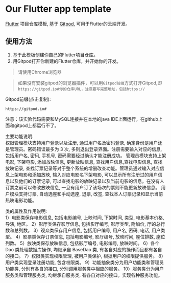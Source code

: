 # Our Flutter app template

[Flutter](https://flutter.dev/) 项目仓库模板, 基于 [Gitpod](https://www.gitpod.io), 可用于Flutter的云端开发。

## 使用方法

1. 基于此模板创建你自己的Flutter项目仓库。
2. 用Gitpod打开你新建的Flutter仓库，并开始你的开发。

>请使用Chrome浏览器

>如果没有安装gitpod的浏览器插件，可以用`Gitpod前缀`方式打开Gitpod,即`https://gitpod.io#你的仓库URL，注意要写完整地址，包括https://`

Gitpod前缀(点击复制):
```
https://gitpod.io#
```

注意：该实验代码需要和MySQL连接并在本地的java IDE上面运行，在github上面和gitpod上都运行不了。

主要功能说明:     
权限管理模块支持用户登录以及注册, 通过用户名及密码登录, 确定身份是用户还是管理员。密码错误最多为 3 次, 多则退出登录界面。注册需要输入对应的信息, 包括用户名, 密码, 手机号, 密码需要经过确认才能注册成功。
管理员模块支持上架电影, 下架电影, 添加放映信息, 更新放映信息, 查找用户信息,查找电影信息, 查找放映记录, 查找订票记录等对于整个系统的增删改查功能。管理员通过输入对应信息上架电影和添加放映, 输入对应电影名下架电影, 可以显示所有注册过的用户信息以及他们的订票记录, 可以查找电影的放映记录以及当前电影的信息。在没有人订票之前可以修改放映信息, 一旦有用户订了该场次的票则不能更新放映信息。
用户模块支持订票, 自动选座和手动选座, 退票, 改签, 查找本人订票记录和显示当前热映电影功能。

类的属性及作用说明:     
1）电影类保存电影信息, 包括电影编号, 上映时间, 下架时间, 类型, 电影基本价格, 导演, 地区。
2）影厅类保存影厅信息, 包括影厅编号, 影厅类型, 附加价, 厅的总行数和总列数。
3）观众类保存用户信息, 包括用户编号, 用户名, 密码, 电话, 用户类型。
4）影票类保存订票信息, 包括电影编号, 影厅编号, 放映时间, 座位排数, 座位列数。
5）放映类保存放映信息, 包括影厅编号, 电影编号, 放映时间。
6）各个 Dao 类处理数据库操作, 均继承自 BaseDao 类, 有各自对应的操作而且都有各自的接口。
7）权限类实现权限管理, 被用户类保护, 根据用户的权限提供服务。
8）用户类实现登录注册功能, 包含权限类。
9）功能抽象类分为用户功能类和管理员功能类, 分别有各自的接口, 分别调用服务类中相应的服务。
10）服务类分为用户服务类和管理服务类, 均继承自服务类, 有各自对应的接口。实现各种服务功能。

